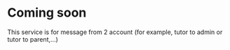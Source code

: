 # Coming soon

This service is for message from 2 account (for example, tutor to admin or tutor to parent,...)